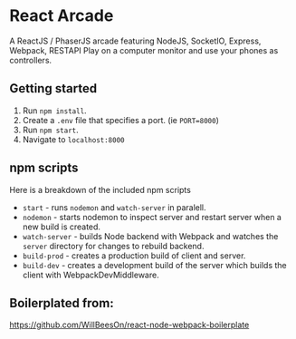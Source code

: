 # React Arcade
A ReactJS / PhaserJS arcade featuring NodeJS, SocketIO, Express, Webpack, RESTAPI
Play on a computer monitor and use your phones as controllers.

## Getting started
1. Run `npm install`.
2. Create a `.env` file that specifies a port. (ie `PORT=8000`)
3. Run `npm start`.
4. Navigate to `localhost:8000`

## npm scripts
Here is a breakdown of the included npm scripts
* `start` - runs `nodemon` and `watch-server` in paralell.
* `nodemon` - starts nodemon to inspect server and restart server when a new build is created.
* `watch-server` - builds Node backend with Webpack and watches the `server` directory for changes to rebuild backend.
* `build-prod` - creates a production build of client and server.
* `build-dev` - creates a development build of the server which builds the client with WebpackDevMiddleware.

## Boilerplated from:
https://github.com/WillBeesOn/react-node-webpack-boilerplate